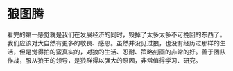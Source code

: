 # 狼图腾

看完的第一感觉就是我们在发展经济的同时，毁掉了太多太多不可挽回的东西了。我们应该对大自然有更多的敬畏、感恩。虽然并没见过狼，也没有经历过那样的生活，但是觉得拍的蛮真实的，对狼的生活、忍耐、策略刻画的非常的好。善于团队作战，服从狼王的领导，是狼群得以强大的原因，非常值得学习、研究。

